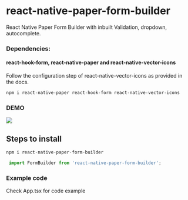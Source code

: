 # react-native-paper-form-builder

React Native Paper Form Builder with inbuilt Validation, dropdown, autocomplete.

### Dependencies: 
#### react-hook-form, react-native-paper and react-native-vector-icons

Follow the configuration step of react-native-vector-icons as provided in the docs.

```javascript
npm i react-native-paper react-hook-form react-native-vector-icons
```

### DEMO
![](https://i.ibb.co/CHwmKJN/ezgif-1-894da084218f.gif)

## Steps to install

```javascript
npm i react-native-paper-form-builder
```

```javascript
 import FormBuilder from 'react-native-paper-form-builder';
```

### Example code
Check App.tsx for code example
